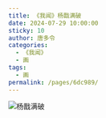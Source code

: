 ```yaml
---
title: 《我闻》杨戬满破
date: 2024-07-29 10:00:00
sticky: 10
author: 唐多令
categories: 
  - 《我闻》
  - 画
tags: 
  - 画
permalink: /pages/6dc989/
---
```


![杨戬满破](/img/iheard/杨戬-满.png)
<!-- more -->

